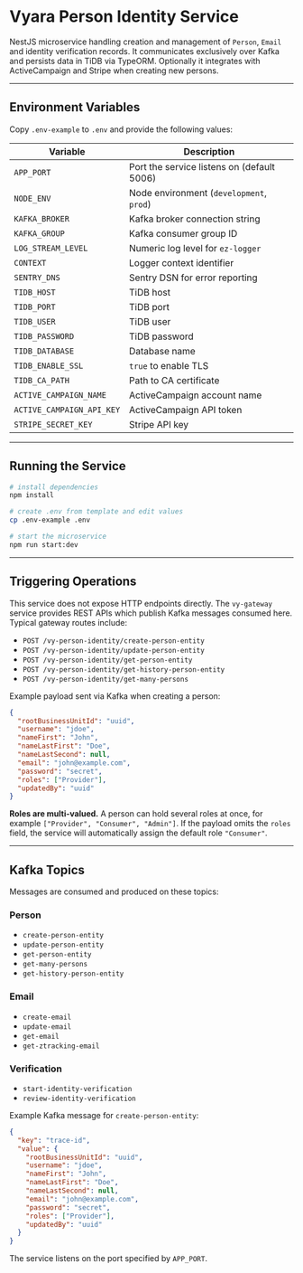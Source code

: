 # Vyara Person Identity Service

NestJS microservice handling creation and management of `Person`, `Email` and
identity verification records. It communicates exclusively over Kafka and
persists data in TiDB via TypeORM. Optionally it integrates with ActiveCampaign
and Stripe when creating new persons.

---

## Environment Variables

Copy `.env-example` to `.env` and provide the following values:

| Variable           | Description                               |
| ------------------ | ----------------------------------------- |
| `APP_PORT`                | Port the service listens on (default 5006) |
| `NODE_ENV`                | Node environment (`development`, `prod`)  |
| `KAFKA_BROKER`            | Kafka broker connection string            |
| `KAFKA_GROUP`             | Kafka consumer group ID                   |
| `LOG_STREAM_LEVEL`        | Numeric log level for `ez-logger`         |
| `CONTEXT`                 | Logger context identifier                  |
| `SENTRY_DNS`              | Sentry DSN for error reporting            |
| `TIDB_HOST`               | TiDB host                                 |
| `TIDB_PORT`               | TiDB port                                 |
| `TIDB_USER`               | TiDB user                                 |
| `TIDB_PASSWORD`           | TiDB password                             |
| `TIDB_DATABASE`           | Database name                             |
| `TIDB_ENABLE_SSL`         | `true` to enable TLS                      |
| `TIDB_CA_PATH`            | Path to CA certificate                    |
| `ACTIVE_CAMPAIGN_NAME`    | ActiveCampaign account name               |
| `ACTIVE_CAMPAIGN_API_KEY` | ActiveCampaign API token                  |
| `STRIPE_SECRET_KEY`       | Stripe API key                            |

---

## Running the Service

```bash
# install dependencies
npm install

# create .env from template and edit values
cp .env-example .env

# start the microservice
npm run start:dev
```

---

## Triggering Operations

This service does not expose HTTP endpoints directly. The `vy-gateway` service
provides REST APIs which publish Kafka messages consumed here. Typical gateway
routes include:

- `POST /vy-person-identity/create-person-entity`
- `POST /vy-person-identity/update-person-entity`
- `POST /vy-person-identity/get-person-entity`
- `POST /vy-person-identity/get-history-person-entity`
- `POST /vy-person-identity/get-many-persons`

Example payload sent via Kafka when creating a person:

```json
{
  "rootBusinessUnitId": "uuid",
  "username": "jdoe",
  "nameFirst": "John",
  "nameLastFirst": "Doe",
  "nameLastSecond": null,
  "email": "john@example.com",
  "password": "secret",
  "roles": ["Provider"],
  "updatedBy": "uuid"
}
```

**Roles are multi-valued.** A person can hold several roles at once, for
example `["Provider", "Consumer", "Admin"]`. If the payload omits the
`roles` field, the service will automatically assign the default role
`"Consumer"`.

---

## Kafka Topics

Messages are consumed and produced on these topics:

### Person

- `create-person-entity`
- `update-person-entity`
- `get-person-entity`
- `get-many-persons`
- `get-history-person-entity`

### Email

- `create-email`
- `update-email`
- `get-email`
- `get-ztracking-email`

### Verification

- `start-identity-verification`
- `review-identity-verification`

Example Kafka message for `create-person-entity`:

```json
{
  "key": "trace-id",
  "value": {
    "rootBusinessUnitId": "uuid",
    "username": "jdoe",
    "nameFirst": "John",
    "nameLastFirst": "Doe",
    "nameLastSecond": null,
    "email": "john@example.com",
    "password": "secret",
    "roles": ["Provider"],
    "updatedBy": "uuid"
  }
}
```

The service listens on the port specified by `APP_PORT`.
